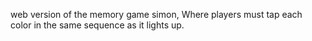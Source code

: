  web version of the memory game simon, Where players must tap each color in the same sequence as it lights up.
